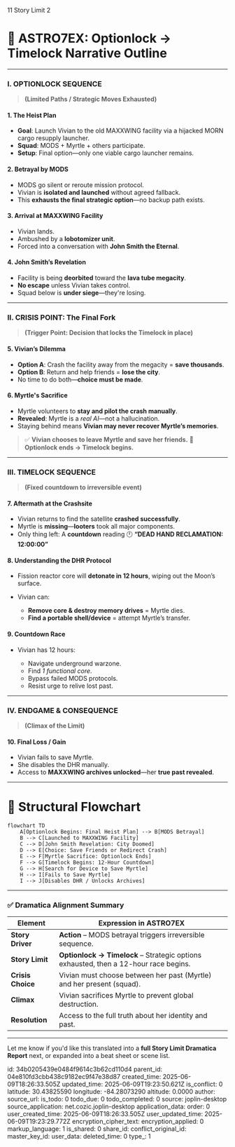 11 Story Limit 2



# 🧩 **ASTRO7EX: Optionlock → Timelock Narrative Outline**

---

### **I. OPTIONLOCK SEQUENCE**

> **(Limited Paths / Strategic Moves Exhausted)**

#### **1. The Heist Plan**

* **Goal**: Launch Vivian to the old MAXXWING facility via a hijacked MORN cargo resupply launcher.
* **Squad**: MODS + Myrtle + others participate.
* **Setup**: Final option—only one viable cargo launcher remains.

#### **2. Betrayal by MODS**

* MODS go silent or reroute mission protocol.
* Vivian is **isolated and launched** without agreed fallback.
* This **exhausts the final strategic option**—no backup path exists.

#### **3. Arrival at MAXXWING Facility**

* Vivian lands.
* Ambushed by a **lobotomizer unit**.
* Forced into a conversation with **John Smith the Eternal**.

#### **4. John Smith’s Revelation**

* Facility is being **deorbited** toward the **lava tube megacity**.
* **No escape** unless Vivian takes control.
* Squad below is **under siege**—they're losing.

---

### **II. CRISIS POINT: The Final Fork**

> **(Trigger Point: Decision that locks the Timelock in place)**

#### **5. Vivian’s Dilemma**

* **Option A**: Crash the facility away from the megacity = **save thousands**.
* **Option B**: Return and help friends = **lose the city**.
* No time to do both—**choice must be made**.

#### **6. Myrtle's Sacrifice**

* Myrtle volunteers to **stay and pilot the crash manually**.
* **Revealed**: Myrtle is a *real AI*—not a hallucination.
* Staying behind means **Vivian may never recover Myrtle’s memories**.

> ✅ **Vivian chooses to leave Myrtle and save her friends.**
> 🎯 **Optionlock ends → Timelock begins.**

---

### **III. TIMELOCK SEQUENCE**

> **(Fixed countdown to irreversible event)**

#### **7. Aftermath at the Crashsite**

* Vivian returns to find the satellite **crashed successfully**.
* Myrtle is **missing**—**looters** took all major components.
* Only thing left: A **countdown** reading
  🕛 **“DEAD HAND RECLAMATION: 12:00:00”**

#### **8. Understanding the DHR Protocol**

* Fission reactor core will **detonate in 12 hours**, wiping out the Moon’s surface.
* Vivian can:

  * **Remove core & destroy memory drives** = Myrtle dies.
  * **Find a portable shell/device** = attempt Myrtle’s transfer.

#### **9. Countdown Race**

* Vivian has 12 hours:

  * Navigate underground warzone.
  * Find *1 functional core*.
  * Bypass failed MODS protocols.
  * Resist urge to relive lost past.

---

### **IV. ENDGAME & CONSEQUENCE**

> **(Climax of the Limit)**

#### **10. Final Loss / Gain**

* Vivian fails to save Myrtle.
* She disables the DHR manually.
* Access to **MAXXWING archives unlocked**—her **true past revealed**.

---

# 🔁 Structural Flowchart

```mermaid
flowchart TD
    A[Optionlock Begins: Final Heist Plan] --> B[MODS Betrayal]
    B --> C[Launched to MAXXWING Facility]
    C --> D[John Smith Revelation: City Doomed]
    D --> E[Choice: Save Friends or Redirect Crash]
    E --> F[Myrtle Sacrifice: Optionlock Ends]
    F --> G[Timelock Begins: 12-Hour Countdown]
    G --> H[Search for Device to Save Myrtle]
    H --> I[Fails to Save Myrtle]
    I --> J[Disables DHR / Unlocks Archives]
```

---

### ✅ **Dramatica Alignment Summary**

| Element           | Expression in ASTRO7EX                                                               |
| ----------------- | ------------------------------------------------------------------------------------ |
| **Story Driver**  | **Action** – MODS betrayal triggers irreversible sequence.                           |
| **Story Limit**   | **Optionlock → Timelock** – Strategic options exhausted, then a 12-hour race begins. |
| **Crisis Choice** | Vivian must choose between her past (Myrtle) and her present (squad).                |
| **Climax**        | Vivian sacrifices Myrtle to prevent global destruction.                              |
| **Resolution**    | Access to the full truth about her identity and past.                                |

---

Let me know if you'd like this translated into a **full Story Limit Dramatica Report** next, or expanded into a beat sheet or scene list.


id: 34b0205439e0484f9614c3b62cd110d4
parent_id: 04e810fd3cbb438c9182ec9f47e38d87
created_time: 2025-06-09T18:26:33.505Z
updated_time: 2025-06-09T19:23:50.621Z
is_conflict: 0
latitude: 30.43825590
longitude: -84.28073290
altitude: 0.0000
author: 
source_url: 
is_todo: 0
todo_due: 0
todo_completed: 0
source: joplin-desktop
source_application: net.cozic.joplin-desktop
application_data: 
order: 0
user_created_time: 2025-06-09T18:26:33.505Z
user_updated_time: 2025-06-09T19:23:29.772Z
encryption_cipher_text: 
encryption_applied: 0
markup_language: 1
is_shared: 0
share_id: 
conflict_original_id: 
master_key_id: 
user_data: 
deleted_time: 0
type_: 1